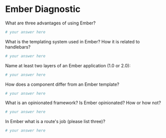 # Ember Diagnostic

What are three advantages of using Ember?

```sh
# your answer here
```

What is the templating system used in Ember? How it is related to
handlebars?

```sh
# your answer here
```

Name at least two layers of an Ember application (1.0 or 2.0):

```sh
# your answer here
```

How does a component differ from an Ember template?

```sh
# your answer here
```

What is an opinionated framework? Is Ember opinionated? How or how not?

```sh
# your answer here
```

In Ember what is a route's job (please list three)?

```sh
# your answer here
```

